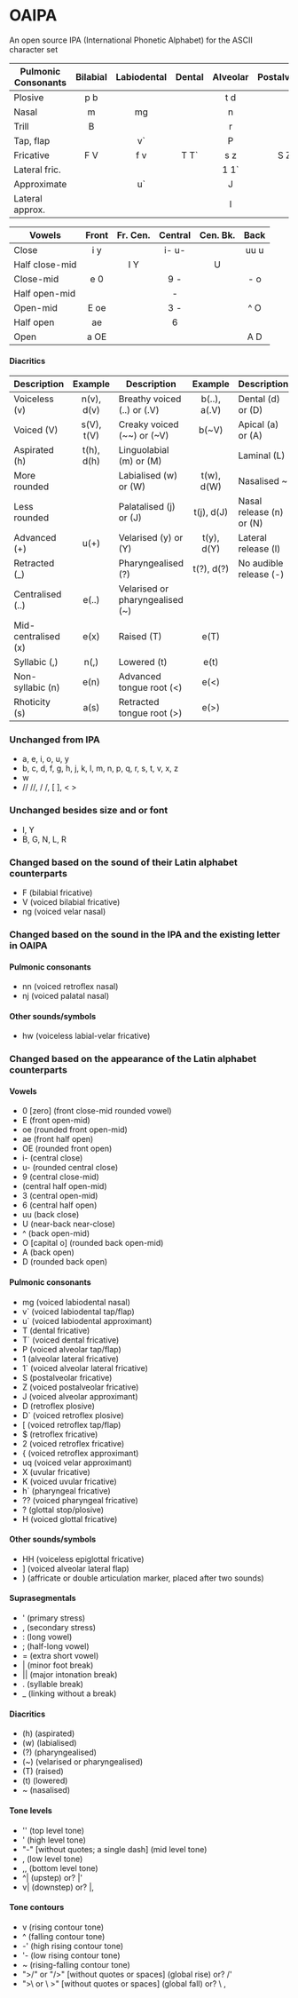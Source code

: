 # OAIPA
An open source IPA (International Phonetic Alphabet) for the ASCII character set

Pulmonic Consonants | Bilabial | Labiodental | Dental | Alveolar | Postalveolar | Retroflex | Palatal | Velar | Uvular | Pharyngeal | Glottal
--- | :---: | :---: | :---: | :---: | :---: | :---: | :---: | :---: | :---: | :---: | :---:
Plosive         | p b |      |       | t  d |     | D  D` | c  - | k  g | q G |       | ?
Nasal           |   m |   mg |       |    n |     |    nn |   nj |   ng |   N |       |
Trill           |   B |      |       |    r |     |       |      |      |   R |       |
Tap, flap       |     |   v` |       |    P |     |     [ |      |      |     |       |
Fricative       | F V | f  v | T  T` | s  z | S Z | $   2 | -  - | x  - | X K | h` ?? | h H
Lateral fric.   |     |      |       | 1 1` |     |       |      |      |     |       |
Approximate     |     |   u` |       |    J |     |     { |    j |   uq |     |       |
Lateral approx. |     |      |       |    l |     |     - |    - |    L |     |       |

Vowels | Front | Fr. Cen. | Central | Cen. Bk. | Back
--- | :---: | :---: | :---: | :---: | :---:
Close          | i  y  |     | i- u- |     | uu u
Half close-mid |       | I Y |       |   U |
Close-mid      | e  0  |     | 9   - |     | -  o
Half open-mid  |       |     |    -  |     |
Open-mid       | E  oe |     | 3   - |     | ^  O
Half open      |    ae |     | 6     |     |
Open           | a  OE |     |       |     | A  D

#### Diacritics
Description | Example | Description | Example | Description | Example
--- | :---: | --- | :---: | --- | :---:
Voiceless (v) | n(v), d(v) | Breathy voiced (..) or (.V) | b(..), a(.V) | Dental (d) or (D) | t(d), d(D)
Voiced (V) | s(V), t(V)    | Creaky voiced (~~) or (~V) | b(~V)         | Apical (a) or (A) | t(a), d(A)
Aspirated (h) | t(h), d(h) | Linguolabial (m) or (M) |                  | Laminal (L) | t(L), d(L)
More rounded |             | Labialised (w) or (W) | t(w), d(W)         | Nasalised ~ | e~
Less rounded |             | Palatalised (j) or (J) | t(j), d(J)        | Nasal release (n) or (N) | d(n), d(N)
Advanced (+) | u(+)        | Velarised (y) or (Y) | t(y), d(Y)          | Lateral release (l) | d(l)
Retracted (_) |            | Pharyngealised (?) | t(?), d(?)            | No audible release (-) |
Centralised (..) | e(..)   | Velarised or pharyngealised (~) |           |
Mid-centralised (x) | e(x) | Raised (T) | e(T)                          |
Syllabic (,) | n(,)        | Lowered (t) | e(t)                         |
Non-syllabic (n) | e(n)    | Advanced tongue root (<) | e(<)            |
Rhoticity (s) | a(s)       | Retracted tongue root (>) | e(>)           |

### Unchanged from IPA
- a, e, i, o, u, y
- b, c, d, f, g, h, j, k, l, m, n, p, q, r, s, t, v, x, z
- w
- //  //, /  /, [  ], <  >

### Unchanged besides size and or font
- I, Y
- B, G, N, L, R

### Changed based on the sound of their Latin alphabet counterparts
- F (bilabial fricative)
- V (voiced bilabial fricative)
- ng (voiced velar nasal)

### Changed based on the sound in the IPA and the existing letter in OAIPA
#### Pulmonic consonants
- nn (voiced retroflex nasal)
- nj (voiced palatal nasal)
#### Other sounds/symbols
- hw (voiceless labial-velar fricative)

### Changed based on the appearance of the Latin alphabet counterparts
#### Vowels
- 0 [zero] (front close-mid rounded vowel)
- E (front open-mid)
- oe (rounded front open-mid)
- ae (front half open)
- OE (rounded front open)
- i- (central close)
- u- (rounded central close)
- 9 (central close-mid)
- (central half open-mid)
- 3 (central open-mid)
- 6 (central half open)
- uu (back close)
- U (near-back near-close)
- ^ (back open-mid)
- O [capital o] (rounded back open-mid)
- A (back open)
- D (rounded back open)
#### Pulmonic consonants
- mg (voiced labiodental nasal)
- v` (voiced labiodental tap/flap)
- u` (voiced labiodental approximant)
- T (dental fricative)
- T` (voiced dental fricative)
- P (voiced alveolar tap/flap)
- 1 (alveolar lateral fricative)
- 1` (voiced alveolar lateral fricative)
- S (postalveolar fricative)
- Z (voiced postalveolar fricative)
- J (voiced alveolar approximant)
- D (retroflex plosive)
- D` (voiced retroflex plosive)
- [ (voiced retroflex tap/flap)
- $ (retroflex fricative)
- 2 (voiced retroflex fricative)
- { (voiced retroflex approximant)
- uq (voiced velar approximant)
- X (uvular fricative)
- K (voiced uvular fricative)
- h` (pharyngeal fricative)
- ?? (voiced pharyngeal fricative)
- ? (glottal stop/plosive)
- H (voiced glottal fricative)
#### Other sounds/symbols
- HH (voiceless epiglottal fricative)
- ] (voiced alveolar lateral flap)
- ) (affricate or double articulation marker, placed after two sounds)
#### Suprasegmentals
- ' (primary stress)
- , (secondary stress)
- : (long vowel)
- ; (half-long vowel)
- = (extra short vowel)
- | (minor foot break)
- || (major intonation break)
- . (syllable break)
- _ (linking without a break)
#### Diacritics
- (h) (aspirated)
- (w) (labialised)
- (?) (pharyngealised)
- (~) (velarised or pharyngealised)
- (T) (raised)
- (t) (lowered)
- ~ (nasalised)
#### Tone levels
- '' (top level tone)
- ' (high level tone)
- "-" [without quotes; a single dash] (mid level tone)
- , (low level tone)
- ,, (bottom level tone)
- ^| (upstep) or? |'
- v| (downstep) or? |,
#### Tone contours
- v (rising contour tone)
- ^ (falling contour tone)
- -' (high rising contour tone)
- '- (low rising contour tone)
- ~ (rising-falling contour tone)
- ">/" or "/>" [without quotes or spaces] (global rise) or? /'
- ">\ or \ >" [without quotes or spaces] (global fall) or? \ ,
